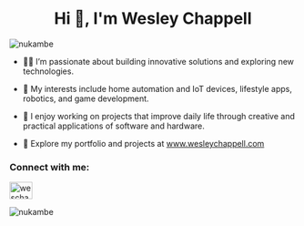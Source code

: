 <h1 align="center">Hi 👋, I'm Wesley Chappell</h1>

<p align="left"> <img src="https://komarev.com/ghpvc/?username=nukambe&label=Profile%20views&color=0e75b6&style=flat" alt="nukambe" /> </p>

- 👨‍💻 I’m passionate about building innovative solutions and exploring new technologies.

- 🚀 My interests include home automation and IoT devices, lifestyle apps, robotics, and game development.

- 🌟 I enjoy working on projects that improve daily life through creative and practical applications of software and hardware.

- 💼 Explore my portfolio and projects at www.wesleychappell.com

<h3 align="left">Connect with me:</h3>
<p align="left">
<a href="https://linkedin.com/in/weschap" target="blank"><img align="center" src="https://raw.githubusercontent.com/rahuldkjain/github-profile-readme-generator/master/src/images/icons/Social/linked-in-alt.svg" alt="weschap" height="30" width="40" /></a>
</p>

<p><img align="center" src="https://github-readme-stats.vercel.app/api/top-langs?username=nukambe&show_icons=true&locale=en&langs_count=8&layout=compact" alt="nukambe" /></p>
